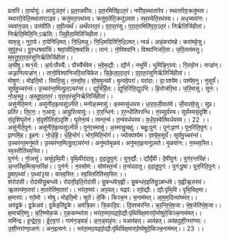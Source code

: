 

  
प्रता॑रि। ता॒र्यायु॑:। आयु॑:प्रत॒रं। प्र॒त॒रन्नवी॑य:। प्र॒त॒रमिति॑प्र॒ऽत॒रं। नवी॑य॒स्थाता॑रेव। स्थाता॑रेव॒क्रतु॑मता। स्थारा॑रे॒वेति॒स्थाता॑राऽइव। क्रतु॑मता॒रथ॑स्य। क्रतु॑म॒तेति॒क्रतु॑ऽमता। रथ॒स्येति॒रथ॑स्य।। अध॒च्यवा॑न:। च्यवा॑न॒उत्। उत्त॑वीति। त॒वी॒त्यर्थं॑। अर्थं॑परात॒रं। प॒रा॒त॒रंसु। प॒रा॒त॒रमिति॑प॒रा॒ऽत॒रं। निर्ऋ॑तिर्जिहीतां। निर्ऋ॑ति॒मिति॒नि:ऽऋ॑ति:। जि॒ही॒ता॒मिति॑जिहीतां।।  
साम॒न्नु। नुरा॒ये। रा॒येनि॑धि॒मत्। नि॒धि॒मन्नु। नि॒धि॒मदिति॑नि॒धि॒ऽमत्। न्वन्नं॑। अन्नं॒करा॑महे। करा॑महे॒सु। सुपु॑रु॒ध। पु॒रु॒धश्रवा॑सिं। श्रवां॒सीति॒श्रवां॑सि।। तान॑:। नो॒विश्वा॑नि। विश्वा॑निजरि॒ता। ज॒रि॒ताम॑मत्तु। म॒म॒त्तु॒प॒रा॒त॒रंसुनिर्ऋ॑तिर्जिहीतां।।  
अ॒भीषु। ष्व१॒॑र्य:। अ॒र्य:पौंस्यै॑:। पौस्यै॑र्भवेम। भ॒वे॒म॒द्यौ:। द्यौर्न। नभूमिं॑। भूमिङ्गि॒रय॑:। गि॒रयो॒न। नाज्रा॑न्। अज्रा॒नित्यज्रा॑न्।। तानो॒विश्वा॑निजरि॒ताचि॑केत। चि॒के॒त॒प॒रा॒त॒रं। प॒रा॒त॒रंसुनिर्ऋ॑तिर्जिहीतां।।  
मोषुण॑:। मोइति॒मो। स्विति॒सु। न॒स्सो॒म॒। सो॒म॒मृ॒त्यवे॑। मृ॒त्यवे॒परा॑। परा॑दा:। दा॒:पश्ये॑म। पश्ये॑म॒नु। नुसूर्यं॑। सूर्य॑मु॒च्चर॑न्तं। उ॒च्चर॑न्त॒मित्यु॒त्ऽचर॑न्तं।। द्युभि॑र्हि॒त:। द्युभि॒रिति॒द्युऽभि॑:। हि॒तोज॑रि॒मा। ज॒रि॒मासु। सून॑:। नो॒अ॒स्तु॒। अ॒स्तु॒प॒रा॒त॒रं। प॒रा॒त॒रंसुनिर्ऋ॑तिर्जिहीतां।।  
असु॑नीते॒मन॑:। असु॑नीत॒इत्यसु॑ऽनीते। मनो॑अ॒स्मासु॑। अ॒स्मासु॑धारय। धा॒र॒य॒जी॒वात॑वे। जी॒वात॑वे॒सु। सुप्र। प्रति॑र। ति॒र॒न॒:। न॒आयु॑:। आयु॒रित्यायु॑:।। रा॒र॒न्धिन॑:। र॒र॒न्धीति॑ररन्धि। न॒स्सूर्य॑स्य। सूर्य॑स्यसं॒दृशि॑। सं॒दृशि॑घृ॒तेन॑। सं॒दृशीति॑सं॒ऽदृशि॑। घृ॒तेन॒त्वं। त्वन्त॒न्वं॑। त॒न्वं॑वर्धयस्व। व॒र्ध॒य॒स्वेति॑वर्धयस्व।। 22 ।।  
असु॑नीते॒पुन॑:। असु॑नीते॒इत्यसु॑ऽनीते। पुन॑र॒स्मासु॑। अ॒स्मासु॒चक्षु॑:। चक्षु॒:पुन॑:। पुन॑:प्रा॒णं। पुन॒रिति॒पुन॑:। प्रा॒णमि॒ह। इ॒हन॑:। नो॒धे॒हि॒। धे॒हि॒भोगं॑। भोग॒मिति॒भोगं॑।। ज्योक्प॑श्येम। प॒श्ये॒म॒सूर्यं॑। सूर्य॑मु॒च्चर॑न्तं। उ॒च्चर॑न्त॒मनु॑मते। उ॒च्चर॑न्त॒मित्यु॒त्ऽचर॑न्तं। अनु॑मतेमृ॒ळय॑। अनु॑मत॒इत्यनु॑ऽमते। मृ॒ळया॑न:। न॒स्स्व॒स्ति। स्व॒स्तीति॑स्व॒स्ति।।  
पुन॑र्न:। नो॒असुं॑। असुं॑पृथि॒वी। पृ॒थि॒वीद॑दातु। द॒दा॒तु॒पुन॑:। पुन॒र्द्यौ:। द्यौर्दे॒वी। दे॒वीपुन॑:। पुन॑र॒न्तरि॑क्षं। अ॒न्तरि॑क्ष॒मित्य॒न्तरि॑क्षं।। पुन॑र्न:। न॒स्सोम॑:। सोम॑स्त॒न्वं॑। त॒न्वं॑ददातु। द॒दा॒तु॒पुन॑:। पुन॑:पू॒षा। पुन॒रिति॒पुन॑:। पू॒षाप॒थ्यां॑। प॒थ्यां३॒॑या। यास्व॒स्ति:। स्व॒स्तिरिति॑स्व॒स्ति:।।  
शंरोद॑सी। रोद॑सीसु॒बन्ध॑वे। रोद॑सी॒इति॒रोद॑सी। सु॒बन्ध॑वेय॒ह्वी। सु॒बन्ध॑व॒इति॑सु॒ऽबन्ध॑वे। य॒ह्वीऋ॒तस्य॑। ऋ॒तस्य॑मा॒तरा॑। मा॒तरेति॑मा॒तरा॑।। भर॑ता॒मप॑। अप॒यत्। यद्रप॑:। रपो॒द्यौ:। द्यौ:पृ॑थि॒वि। पृ॒थि॒विक्ष॒मा। क्ष॒मारप॑:। रपो॒मो । मोषु। मोइति॒मो। सुते॑। ते॒किं। किञ्च॒न। च॒नाम॑मत्। आ॒म॒म॒दित्या॑ममत्।।  
अव॑द्व॒के। द्व॒केअव॑। द्व॒केइति॑द्व॒के। अव॑त्रि॒का। त्रि॒कादि॒व:। दि॒वश्च॑रन्ति। च॒र॒न्ति॒भे॒ष॒जा। भे॒ष॒जेति॑भे॒ष॒जा।। क्ष॒माच॑रि॒ष्णु। च॒रि॒ष्ण्वे॑क॒कं। ए॒क॒कम्भर॑ता। भर॑ता॒मप॒यद्रपो॒द्यौ:पृ॑थिविक्ष॒मारपो॒मोषुते॒किञ्च॒नाम॑मत्।।  
समि॑न्द्र। इ॒न्द्रे॒र॒य॒। ई॒र॒य॒गां। गाम॑न॒ड्वाहं॑। अ॒न॒ड्वाहं॒य:। यआव॑हत्। आव॑हत्। अव॑हदुशी॒नरा॑ण्या:। उ॒शी॒नरा॑ण्या॒अन॑:। अन॒इत्यन॑:।। भर॑ता॒मप॒यद्रपो॒द्यौ:पृ॑थिविक्ष॒मारपो॒मोषुते॒किञ्च॒नाम॑मत्।। 23 ।।  
